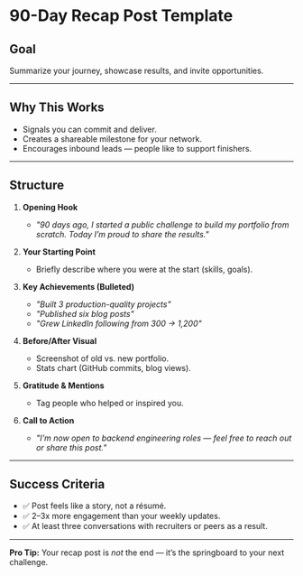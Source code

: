# 90-Day Recap Post Template

## Goal

Summarize your journey, showcase results, and invite opportunities.

---

## Why This Works

- Signals you can commit and deliver.
- Creates a shareable milestone for your network.
- Encourages inbound leads — people like to support finishers.

---

## Structure

1. **Opening Hook**
    - *"90 days ago, I started a public challenge to build my portfolio from scratch. Today I’m proud to share the
      results."*

2. **Your Starting Point**
    - Briefly describe where you were at the start (skills, goals).

3. **Key Achievements (Bulleted)**
    - *"Built 3 production-quality projects"*
    - *"Published six blog posts"*
    - *"Grew LinkedIn following from 300 → 1,200"*

4. **Before/After Visual**
    - Screenshot of old vs. new portfolio.
    - Stats chart (GitHub commits, blog views).

5. **Gratitude & Mentions**
    - Tag people who helped or inspired you.

6. **Call to Action**
    - *"I’m now open to backend engineering roles — feel free to reach out or share this post."*

---

## Success Criteria

- ✅ Post feels like a story, not a résumé.
- ✅ 2–3x more engagement than your weekly updates.
- ✅ At least three conversations with recruiters or peers as a result.

---

**Pro Tip:** Your recap post is *not* the end — it’s the springboard to your next challenge.
